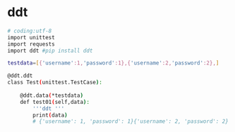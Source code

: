 <!--
 * @Descripttion: 
 * @Author: zlj
 * @Date: 2020-05-19 15:45:31
 -->
# ddt
```.bash
# coding:utf-8
import unittest
import requests
import ddt #pip install ddt

testdata=[{'username':1,'password':1},{'username':2,'password':2},]

@ddt.ddt
class Test(unittest.TestCase):
   
    @ddt.data(*testdata)
    def test01(self,data):
        '''ddt '''
        print(data)
        # {'username': 1, 'password': 1}{'username': 2, 'password': 2}

```
